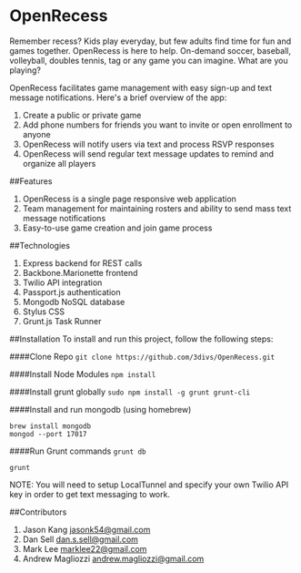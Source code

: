 OpenRecess
==========

Remember recess?  Kids play everyday, but few adults find time for fun and games together. OpenRecess is here to help. On-demand soccer, baseball, volleyball, doubles tennis, tag or any game you can imagine.  What are you playing?

OpenRecess facilitates game management with easy sign-up and text message notifications. Here's a brief overview of the app:

1. Create a public or private game
1. Add phone numbers for friends you want to invite or open enrollment to anyone
1. OpenRecess will notify users via text and process RSVP responses
1. OpenRecess will send regular text message updates to remind and organize all players

##Features

1. OpenRecess is a single page responsive web application
1. Team management for maintaining rosters and ability to send mass text message notifications
1. Easy-to-use game creation and join game process

##Technologies
1. Express backend for REST calls
1. Backbone.Marionette frontend
1. Twilio API integration
1. Passport.js authentication
1. Mongodb NoSQL database
1. Stylus CSS
1. Grunt.js Task Runner

##Installation
To install and run this project, follow the following steps:

####Clone Repo
`git clone https://github.com/3divs/OpenRecess.git`

####Install Node Modules
`npm install`

####Install grunt globally
`sudo npm install -g grunt grunt-cli`

####Install and run mongodb (using homebrew)

```
brew install mongodb
mongod --port 17017
```

####Run Grunt commands
`grunt db`

`grunt`


NOTE: You will need to setup LocalTunnel and specify your own Twilio API key in order to get text messaging to work.

##Contributors

1. Jason Kang <jasonk54@gmail.com>
1. Dan Sell <dan.s.sell@gmail.com>
1. Mark Lee <marklee22@gmail.com>
1. Andrew Magliozzi <andrew.magliozzi@gmail.com>

